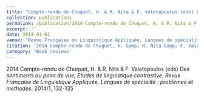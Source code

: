 ```yaml
---
title: "Compte-rendu de Chuquet, H. & R. Nita & F. Valetopoulos (eds) Des sentiments au point de vue, Etudes de linguistique contrastive"
collection: publications
permalink: /publication/2014-Compte-rendu de Chuquet, H. & R. Nita & F. Valetopoulos (eds) Des sentiments au point de vue, Etudes de linguistique contrastive
excerpt: ''
date: 2014-01-01
venue: 'Revue Française de Linguistique Appliquée, Langues de spécialité : problèmes et méthodes'
citation: '2014 Compte-rendu de Chuquet, H. &amp; R. Nita &amp; F. Valetopoulos (eds) <i>Des sentiments au point de vue, Etudes de linguistique contrastive. Revue Française de Linguistique Appliquée, Langues de spécialité : problèmes et méthodes</i>, 2014/1, 132-135'
category: 'Book reviews'
---
```

2014 Compte-rendu de Chuquet, H. & R. Nita & F. Valetopoulos (eds) <i>Des sentiments au point de vue, Etudes de linguistique contrastive. Revue Française de Linguistique Appliquée, Langues de spécialité : problèmes et méthodes</i>, 2014/1, 132-135